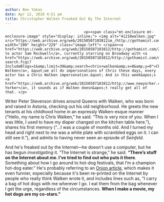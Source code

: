 ```yaml
---
author: Ben Yakas
date: Apr 12, 2010 4:51 pm
title: Christopher Walken Freaked Out By The Internet
---
```


	
										<p><span class="mt-enclosure mt-enclosure-image" style="display: inline;"> <img alt="41210walken.jpg" src="https://web.archive.org/web/20150507103812im_/http://gothamist.com/attachments/byakas/41210walken.jpg" width="200" height="229" class="image-left"> </span><a href="https://web.archive.org/web/20150507103812/http://gothamist.com/2010/03/18/sam_rockwell_actor.php">According to actor Sam Rockwell</a>, currently starring on Broadway with <a href="https://web.archive.org/web/20150507103812/http://gothamist.com/mt/mt-search.fcgi?IncludeBlogs=1&amp;limit=30&amp;search=chris+walken&amp;x=0&amp;y=0">Christopher Walken</a>, &quot;we all do impersonations of Chris these days, every actor has a Chris Walken impersonation.&quot; And in this week&apos;s <a href="https://web.archive.org/web/20150507103812/http://www.newyorker.com/talk/2010/04/19/100419ta_talk_stevenson">New Yorker</a>, it sounds as if Walken doesn&apos;t really get all of that. </p>

<p>Writer Peter Stevenson drives around Queens with Walken, who was born and raised in Astoria, checking out his old neighborhood. He greets the new tenants at his childhood home in an expressly Walken-esque manner (&#x201C;Hello, my name is Chris Walken,&#x201D; he said. &#x201C;This is very nice of you. When I was little, I used to have my diaper changed on the kitchen table here.&#x201D;), shares his first memory (&quot;...I was a couple of months old. And I turned my head and right next to me was a white plate with scrambled eggs on it. I can still see it.&#x201D;), and admits to having never seen an episode of <em>Seinfeld</em>.</p>

<p>And he&apos;s freaked out by the Internet&#x2014;he doesn&apos;t use a computer, but he has begun <em>investigating</em> it. &#x201C;The Internet is strange,&#x201D; he said. <strong>&#x201C;There&#x2019;s stuff on the Internet about me. I&#x2019;ve tried to find out who puts it there</strong>. Something about how I go around to hot-dog festivals, that I&#x2019;m a champion hot-dog eater.&#x201D; He&apos;s probably referring to an <a href="https://web.archive.org/web/20150507103812/http://www.texas-wiener.com/walken%20on%20hotdogs.htm">Onion article</a>, which makes it even funnier, especially because it&apos;s been re-printed on the Internet by people who really think Walken wrote it, and includes lines such as, &quot;I carry a bag of hot dogs with me wherever I go. I eat them from the bag whenever I get the urge, regardless of the circumstances. <strong>When I make a movie, my hot dogs are my co-stars.&quot;</strong><br>
</p>					
										
									
				